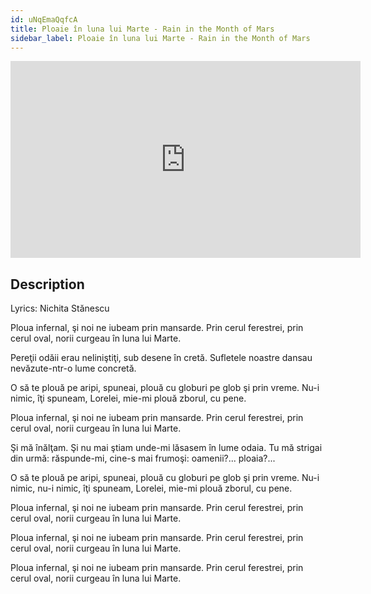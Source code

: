 ```yaml
---
id: uNqEmaQqfcA
title: Ploaie în luna lui Marte - Rain in the Month of Mars
sidebar_label: Ploaie în luna lui Marte - Rain in the Month of Mars
---
```


<iframe
  width="560"
  height="315"
  src="https://www.youtube.com/embed/uNqEmaQqfcA"
  title="YouTube video player"
  frameborder="0"
  allow="accelerometer; autoplay; clipboard-write; encrypted-media; gyroscope; picture-in-picture; web-share"
  referrerpolicy="strict-origin-when-cross-origin"
  allowfullscreen
></iframe>

## Description

Lyrics: Nichita Stănescu

Ploua infernal,
şi noi ne iubeam prin mansarde.
Prin cerul ferestrei, prin cerul oval,
norii curgeau în luna lui Marte.
 
Pereţii odăii erau
neliniştiţi, sub desene în cretă.
Sufletele noastre dansau
nevăzute-ntr-o lume concretă.
 
O să te plouă pe aripi, spuneai,
plouă cu globuri pe glob şi prin vreme.
Nu-i nimic, îţi spuneam, Lorelei,
mie-mi plouă zborul, cu pene.
 
Ploua infernal,
şi noi ne iubeam prin mansarde.
Prin cerul ferestrei, prin cerul oval,
norii curgeau în luna lui Marte.
 
Şi mă înălţam. Şi nu mai ştiam unde-mi
lăsasem în lume odaia.
Tu mă strigai din urmă: răspunde-mi,
cine-s mai frumoşi: oamenii?... ploaia?...
 
O să te plouă pe aripi, spuneai,
plouă cu globuri pe glob şi prin vreme.
Nu-i nimic, nu-i nimic, îţi spuneam, Lorelei,
mie-mi plouă zborul, cu pene.
 
Ploua infernal,
şi noi ne iubeam prin mansarde.
Prin cerul ferestrei, prin cerul oval,
norii curgeau în luna lui Marte.

Ploua infernal,
şi noi ne iubeam prin mansarde.
Prin cerul ferestrei, prin cerul oval,
norii curgeau în luna lui Marte.

Ploua infernal,
şi noi ne iubeam prin mansarde.
Prin cerul ferestrei, prin cerul oval,
norii curgeau în luna lui Marte.
